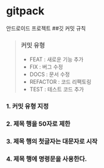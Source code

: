 # gitpack
안드로이드 프로젝트
##깃 커밋 규칙
> ### 커밋 유형
> + FEAT : 새로운 기능 추가
> + FIX : 버그 수정
> + DOCS : 문서 수정
> + REFACTOR : 코드 리팩토링
> + TEST : 테스트 코드 추가
### 1. 커밋 유형 지정
### 2. 제목 행을 50자로 제한
### 3. 제목 행의 첫글자는 대문자로 시작
### 4. 제목 행에 명령문을 사용한다.  